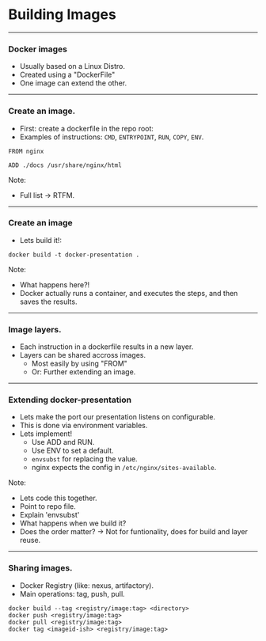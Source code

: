 # Building Images

---
### Docker images

- Usually based on a Linux Distro.
- Created using a "DockerFile"
- One image can extend the other.

---
### Create an image.

- First: create a dockerfile in the repo root:
- Examples of instructions: `CMD`, `ENTRYPOINT`, `RUN`, `COPY`, `ENV`.

```
FROM nginx

ADD ./docs /usr/share/nginx/html
```

Note:
- Full list -> RTFM.


---
### Create an image

- Lets build it!:

```
docker build -t docker-presentation .
```

Note:
- What happens here?!
- Docker actually runs a container, and executes the steps, and then saves the results.

---
### Image layers.

- Each instruction in a dockerfile results in a new layer.
- Layers can be shared accross images.
    - Most easily by using "FROM" 
    - Or: Further extending an image.

---
### Extending docker-presentation

- Lets make the port our presentation listens on configurable.
- This is done via environment variables.
- Lets implement!
    - Use ADD and RUN.
    - Use ENV to set a default.
    - `envsubst` for replacing the value.
    - nginx expects the config in `/etc/nginx/sites-available`.

Note:
- Lets code this together.
- Point to repo file.
- Explain 'envsubst'
- What happens when we build it?
- Does the order matter? -> Not for funtionality, does for build and layer reuse.

---
### Sharing images.
- Docker Registry (like: nexus, artifactory).
- Main operations: tag, push, pull.

```
docker build --tag <registry/image:tag> <directory>
docker push <registry/image:tag>
docker pull <registry/image:tag>
docker tag <imageid-ish> <registry/image:tag>
```
